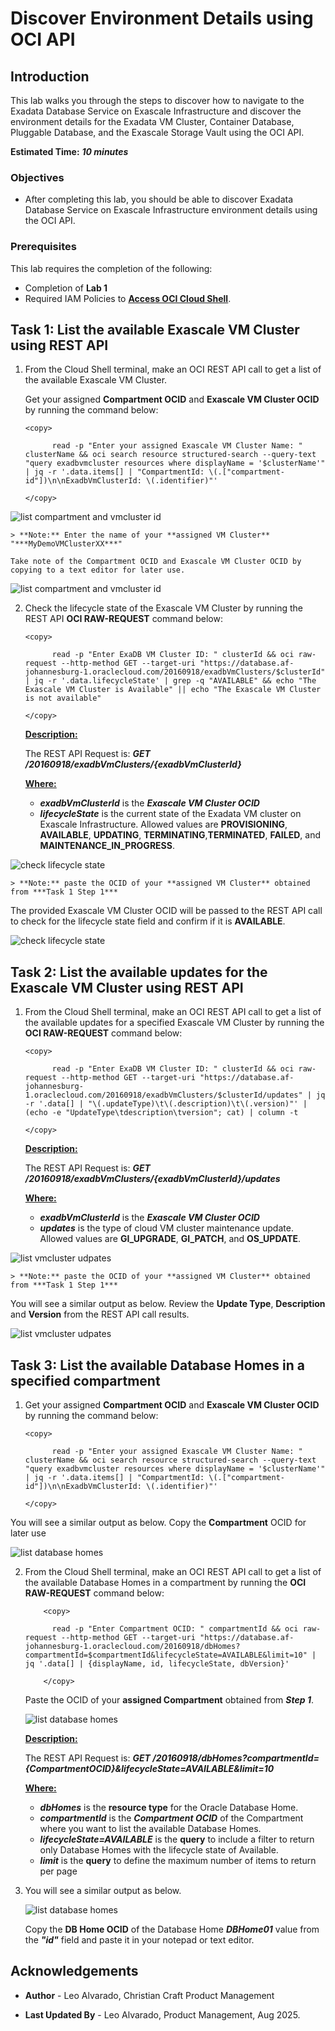 # Discover Environment Details using OCI API


## Introduction

This lab walks you through the steps to discover how to navigate to the Exadata Database Service on Exascale Infrastructure and discover the environment details for the Exadata VM Cluster, Container Database, Pluggable Database, and the Exascale Storage Vault using the OCI API.

**Estimated Time:** ***10 minutes***

### Objectives

-   After completing this lab, you should be able to discover Exadata Database Service on Exascale Infrastructure environment details using the OCI API.


### Prerequisites

This lab requires the completion of the following:

* Completion of **Lab 1**
* Required IAM Policies to [<u>**Access OCI Cloud Shell**</u>](https://docs.oracle.com/en-us/iaas/Content/API/Concepts/cloudshellintro.htm#Required_IAM_Policy). 



## Task 1: List the available Exascale VM Cluster using REST API 

1. From the Cloud Shell terminal, make an OCI REST API call to get a list of the available Exascale VM Cluster. 
   
   Get your assigned **Compartment OCID** and **Exascale VM Cluster OCID** by running the command below:

    ```
    <copy>

          read -p "Enter your assigned Exascale VM Cluster Name: " clusterName && oci search resource structured-search --query-text "query exadbvmcluster resources where displayName = '$clusterName'" | jq -r '.data.items[] | "CompartmentId: \(.["compartment-id"])\n\nExadbVmClusterId: \(.identifier)"'

    </copy>
    ```
  ![list compartment and vmcluster id](./images/display-compartment-vmcluster-id.png "list compartment and vmcluster id")

    > **Note:** Enter the name of your **assigned VM Cluster**  "***MyDemoVMClusterXX***"
  
    Take note of the Compartment OCID and Exascale VM Cluster OCID by copying to a text editor for later use.

  ![list compartment and vmcluster id](./images/list-comp-vmcluster.png "list compartment and vmcluster id") 


2. Check the lifecycle state of the Exascale VM Cluster by running the REST API **OCI RAW-REQUEST** command below:
   
    ```
    <copy>

          read -p "Enter ExaDB VM Cluster ID: " clusterId && oci raw-request --http-method GET --target-uri "https://database.af-johannesburg-1.oraclecloud.com/20160918/exadbVmClusters/$clusterId" | jq -r '.data.lifecycleState' | grep -q "AVAILABLE" && echo "The Exascale VM Cluster is Available" || echo "The Exascale VM Cluster is not available"

    </copy>
    ```
    **<u>Description:</u>** 

    The REST API Request is: ***GET /20160918/exadbVmClusters/{exadbVmClusterId}***

    **<u>Where:</u>** 

      * ***exadbVmClusterId*** is the ***Exascale VM Cluster OCID*** 
      * ***lifecycleState*** is the current state of the Exadata VM cluster on Exascale Infrastructure. Allowed values are **PROVISIONING**, **AVAILABLE**, **UPDATING**, **TERMINATING**,**TERMINATED**, **FAILED**, and **MAINTENANCE\_IN\_PROGRESS**.
      
  ![check lifecycle state](./images/list-comp-vmcluster.png "check lifecycle state") 

    > **Note:** paste the OCID of your **assigned VM Cluster** obtained from ***Task 1 Step 1***
  
  The provided Exascale VM Cluster OCID will be passed to the REST API call to check for the  lifecycle state field and confirm if it is **AVAILABLE**.

  ![check lifecycle state](./images/vmcluster-available.png "check lifecycle state") 


## Task 2: List the available updates for the Exascale VM Cluster using REST API 

1. From the Cloud Shell terminal, make an OCI REST API call to get a list of the available updates for a specified Exascale VM Cluster by running the **OCI RAW-REQUEST** command below:
   
    ```
    <copy>

          read -p "Enter ExaDB VM Cluster ID: " clusterId && oci raw-request --http-method GET --target-uri "https://database.af-johannesburg-1.oraclecloud.com/20160918/exadbVmClusters/$clusterId/updates" | jq -r '.data[] | "\(.updateType)\t\(.description)\t\(.version)"' | (echo -e "UpdateType\tdescription\tversion"; cat) | column -t

    </copy>
      ```
    
    **<u>Description:</u>** 

    The REST API Request is: ***GET /20160918/exadbVmClusters/{exadbVmClusterId}/updates***

    **<u>Where:</u>** 

      * ***exadbVmClusterId*** is the ***Exascale VM Cluster OCID*** 
      * ***updates*** is the type of cloud VM cluster maintenance update. Allowed values are **GI\_UPGRADE**, **GI\_PATCH**, and **OS\_UPDATE**.
  
  ![list vmcluster udpates](./images/list-vmcluster-updates-command.png "list vmcluster udpates") 

    > **Note:** paste the OCID of your **assigned VM Cluster** obtained from ***Task 1 Step 1***
  
  You will see a similar output as below. Review the **Update Type**, **Description** and **Version** from the REST API call results.

  ![list vmcluster udpates](./images/list-vmcluster-updates-results.png "list vmcluster udpates") 

## Task 3: List the available Database Homes in a specified compartment

1. Get your assigned **Compartment OCID** and **Exascale VM Cluster OCID** by running the command below:

    ```
    <copy>

          read -p "Enter your assigned Exascale VM Cluster Name: " clusterName && oci search resource structured-search --query-text "query exadbvmcluster resources where displayName = '$clusterName'" | jq -r '.data.items[] | "CompartmentId: \(.["compartment-id"])\n\nExadbVmClusterId: \(.identifier)"'

    </copy>
    ```
  
  You will see a similar output as below. Copy the **Compartment** OCID for later use

  ![list database homes](./images/list-dbhome-compartment-id.png "list database homes")

  

2. From the Cloud Shell terminal, make an OCI REST API call to get a list of the available Database Homes in a compartment by running the **OCI RAW-REQUEST** command below:
   
    ```
        <copy>

          read -p "Enter Compartment OCID: " compartmentId && oci raw-request --http-method GET --target-uri "https://database.af-johannesburg-1.oraclecloud.com/20160918/dbHomes?compartmentId=$compartmentId&lifecycleState=AVAILABLE&limit=10" | jq '.data[] | {displayName, id, lifecycleState, dbVersion}'

        </copy>
    ```

    Paste the OCID of your **assigned Compartment** obtained from ***Step 1***.

    ![list database homes](./images/list-db-home-command.png "list database homes")


    **<u>Description:</u>** 

    The REST API Request is: ***GET /20160918/dbHomes?compartmentId={CompartmentOCID}&lifecycleState=AVAILABLE&limit=10***

    **<u>Where:</u>** 

      * ***dbHomes*** is the **resource type** for the Oracle Database Home.
      * ***compartmentId*** is the ***Compartment OCID*** of the Compartment where you want to list the available Database Homes.
      * ***lifecycleState=AVAILABLE*** is the **query** to include a filter to return only Database Homes with the lifecycle state of Available.
      * ***limit*** is the **query** to define the maximum number of items to return per page
   

3. You will see a similar output as below. 
   
   ![list database homes](./images/list-db-home-results.png "list database homes")
   
   Copy the **DB Home OCID** of the Database Home ***DBHome01*** value from the ***"id"*** field and paste it in your notepad or text editor.
   

## Acknowledgements

* **Author** - Leo Alvarado, Christian Craft  Product Management

* **Last Updated By** - Leo Alvarado, Product Management, Aug 2025.









